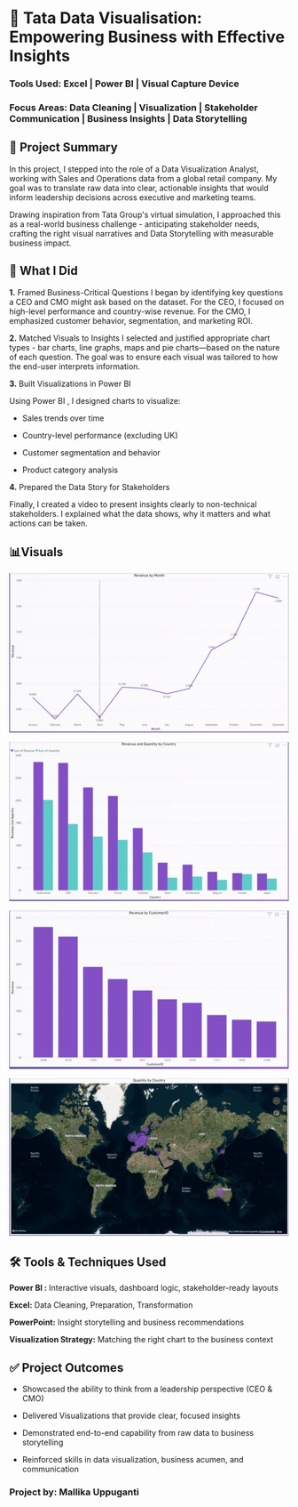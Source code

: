 # 🏢 Tata Data Visualisation: Empowering Business with Effective Insights

### Tools Used: Excel | Power BI | Visual Capture Device
### Focus Areas: Data Cleaning | Visualization | Stakeholder Communication | Business Insights | Data Storytelling

## 📌 Project Summary

In this project, I stepped into the role of a Data Visualization Analyst, working with Sales and Operations data from a global retail company. My goal was to translate raw data into clear, actionable insights that would inform leadership decisions across executive and marketing teams.

Drawing inspiration from Tata Group's virtual simulation, I approached this as a real-world business challenge - anticipating stakeholder needs, crafting the right visual narratives and Data Storytelling with measurable business impact.

## 🧩 What I Did
**1.** Framed Business-Critical Questions
I began by identifying key questions a CEO and CMO might ask based on the dataset. For the CEO, I focused on high-level performance and country-wise revenue. For the CMO, I emphasized customer behavior, segmentation, and marketing ROI.

**2.** Matched Visuals to Insights
I selected and justified appropriate chart types - bar charts, line graphs, maps and pie charts—based on the nature of each question. The goal was to ensure each visual was tailored to how the end-user interprets information.

**3.** Built Visualizations in Power BI

Using Power BI , I designed charts to visualize:

  * Sales trends over time

  * Country-level performance (excluding UK)

  * Customer segmentation and behavior

   * Product category analysis

**4.** Prepared the Data Story for Stakeholders

Finally, I created a video to present insights clearly to non-technical stakeholders. I explained what the data shows, why it matters and what actions can be taken.

## 📊Visuals

![image](https://github.com/MallikaUppuganti/TATA_Data_Visualisation/blob/main/Task%203/Q1%20Visual.jpg)

![image](https://github.com/MallikaUppuganti/TATA_Data_Visualisation/blob/main/Task%203/Q2%20Visual.jpg)

![image](https://github.com/MallikaUppuganti/TATA_Data_Visualisation/blob/main/Task%203/Q3%20Visual.jpg)

![image](https://github.com/MallikaUppuganti/TATA_Data_Visualisation/blob/main/Task%203/Q4%20Visual.jpg)

## 🛠️ Tools & Techniques Used

**Power BI :** Interactive visuals, dashboard logic, stakeholder-ready layouts

**Excel:** Data Cleaning, Preparation, Transformation

**PowerPoint:** Insight storytelling and business recommendations

**Visualization Strategy:** Matching the right chart to the business context

## ✅ Project Outcomes
* Showcased the ability to think from a leadership perspective (CEO & CMO)

* Delivered Visualizations that provide clear, focused insights

* Demonstrated end-to-end capability from raw data to business storytelling

* Reinforced skills in data visualization, business acumen, and communication



### Project by: Mallika Uppuganti
